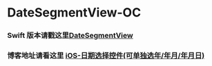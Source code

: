 # DateSegmentView-OC

### Swift 版本请戳这里[DateSegmentView](https://github.com/YQqiang/DateSegmentView)

### 博客地址请看这里 [iOS-日期选择控件(可单独选年/年月/年月日)](http://yuqiangcoder.com/2016/12/23/iOS-%E6%97%A5%E6%9C%9F%E9%80%89%E6%8B%A9%E6%8E%A7%E4%BB%B6(%E5%8F%AF%E5%8D%95%E7%8B%AC%E9%80%89%E5%B9%B4-%E5%B9%B4%E6%9C%88-%E5%B9%B4%E6%9C%88%E6%97%A5).html)
